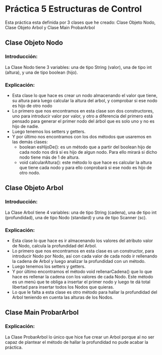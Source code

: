 # Práctica 5 Estructuras de Control
Esta práctica esta definida por 3 clases que he creado: Clase Objeto Nodo, Clase Objeto Arbol y Clase Main ProbarArbol
## Clase Objeto Nodo
### Introducción:
La Clase Nodo tiene 3 variables: una de tipo String (valor), una de tipo int (altura), y una de tipo boolean (hijo).
### Explicación:
+ Esta clase lo que hace es crear un nodo almacenando el valor que tiene, su altura para luego calcular la altura del arbol, y comprobar si ese nodo es hijo de otro nodo
+ Lo primero que nos encontramos en esta clase son dos constructores, uno para introducir valor por valor, y otro a diferencia del primero está pensado para generar el primer nodo del árbol que es solo uno y no es hijo de nadie.
+ Luego tenemos los setters y getters.
+ Y por último nos encontramos con los dos métodos que usaremos en las demás clases:
  + boolean esHijoDe(): es un método que a partir del boolean hijo de cada nodo nos dirá sí es hijo de algun nodo. Para ello mirará si dicho nodo tiene más de 1 de altura.
  + void calcularAltura(): este método lo que hace es calcular la altura que tiene cada nodo y para ello conprobará si ese nodo es hijo de otro nodo.
  
## Clase Objeto Arbol
### Introducción:
La Clase Arbol tiene 4 variables: una de tipo String (cadena), una de tipo int (profundidad), una de tipo Nodo (standard) y una de tipo Scanner (sc).
### Explicación:
+ Esta clase lo que hace es ir almacenando los valores del atributo valor de Nodo, calcula la profundidad del Arbol.
+ Lo primero que nos encontramos en esta clase es un constructor, para introducir Nodo por Nodo, así con cada valor de cada nodo ir rellenando la cadena de Arbol y luego analizar la profundidad con un método.
+ Luego tenemos los setters y getters.
+ Y por último encontramos el método void rellenarCadena() que lo que hace es rellenar la cadena con los valores de cada Nodo. Este método es un menú que te obliga a insertar el primer nodo y luego te dá total libertad para insertar todos los Nodos que quieras.
+ Lo que le falta a esta clase es otro método para hallar la profundidad del Arbol teniendo en cuenta las alturas de los Nodos.

## Clase Main ProbarArbol
### Explicación:
La Clase ProbarArbol lo único que hice fue crear un Arbol porque al no ser capaz de plantear el método de hallar la profundidad no pude acabar la práctica.
